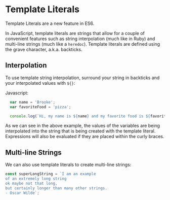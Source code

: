 # Template Literals

Template Literals are a new feature in ES6.

In JavaScript, template literals are strings that allow for a couple of convenient features such as string interpolation (much like in Ruby) and multi-line strings (much like a `heredoc`). Template literals are defined using the grave character, a.k.a. backticks.

## Interpolation
To use template string interpolation, surround your string in backticks and your interpolated values with `${}`:

Javascript:
```javascript
  var name = 'Brooke';
  var favoriteFood = 'pizza';

  console.log(`Hi, my name is ${name} and my favorite food is ${favoriteFood}!`);
```

As we can see in the above example, the values of the variables are being interpolated into the string that is being created with the template literal. Expressions will also be evaluated if they are placed within the curly braces.


## Multi-line Strings
We can also use template literals to create multi-line strings:

```javascript
const superLongString = `I am an example
of an extremely long string
ok maybe not that long,
but certainly longer than many other strings.
- Oscar Wilde`;

```